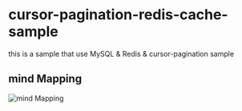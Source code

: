 # cursor-pagination-redis-cache-sample
this is a sample that use MySQL &amp; Redis &amp; cursor-pagination sample

## mind Mapping

![mind Mapping](https://halalala-blog.oss-cn-beijing.aliyuncs.com/Blog/7d936509-f36d-49e5-a0bb-b866be1926de.jpeg)